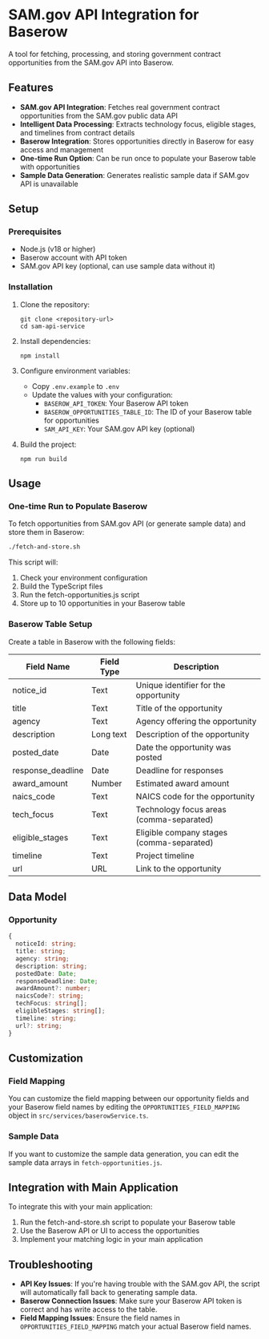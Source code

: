 # SAM.gov API Integration for Baserow

A tool for fetching, processing, and storing government contract opportunities from the SAM.gov API into Baserow.

## Features

- **SAM.gov API Integration**: Fetches real government contract opportunities from the SAM.gov public data API
- **Intelligent Data Processing**: Extracts technology focus, eligible stages, and timelines from contract details
- **Baserow Integration**: Stores opportunities directly in Baserow for easy access and management
- **One-time Run Option**: Can be run once to populate your Baserow table with opportunities
- **Sample Data Generation**: Generates realistic sample data if SAM.gov API is unavailable

## Setup

### Prerequisites

- Node.js (v18 or higher)
- Baserow account with API token
- SAM.gov API key (optional, can use sample data without it)

### Installation

1. Clone the repository:
   ```
   git clone <repository-url>
   cd sam-api-service
   ```

2. Install dependencies:
   ```
   npm install
   ```

3. Configure environment variables:
   - Copy `.env.example` to `.env`
   - Update the values with your configuration:
     - `BASEROW_API_TOKEN`: Your Baserow API token
     - `BASEROW_OPPORTUNITIES_TABLE_ID`: The ID of your Baserow table for opportunities
     - `SAM_API_KEY`: Your SAM.gov API key (optional)

4. Build the project:
   ```
   npm run build
   ```

## Usage

### One-time Run to Populate Baserow

To fetch opportunities from SAM.gov API (or generate sample data) and store them in Baserow:

```bash
./fetch-and-store.sh
```

This script will:
1. Check your environment configuration
2. Build the TypeScript files
3. Run the fetch-opportunities.js script
4. Store up to 10 opportunities in your Baserow table

### Baserow Table Setup

Create a table in Baserow with the following fields:

| Field Name | Field Type | Description |
|------------|------------|-------------|
| notice_id | Text | Unique identifier for the opportunity |
| title | Text | Title of the opportunity |
| agency | Text | Agency offering the opportunity |
| description | Long text | Description of the opportunity |
| posted_date | Date | Date the opportunity was posted |
| response_deadline | Date | Deadline for responses |
| award_amount | Number | Estimated award amount |
| naics_code | Text | NAICS code for the opportunity |
| tech_focus | Text | Technology focus areas (comma-separated) |
| eligible_stages | Text | Eligible company stages (comma-separated) |
| timeline | Text | Project timeline |
| url | URL | Link to the opportunity |

## Data Model

### Opportunity

```typescript
{
  noticeId: string;
  title: string;
  agency: string;
  description: string;
  postedDate: Date;
  responseDeadline: Date;
  awardAmount?: number;
  naicsCode?: string;
  techFocus: string[];
  eligibleStages: string[];
  timeline: string;
  url?: string;
}
```

## Customization

### Field Mapping

You can customize the field mapping between our opportunity fields and your Baserow field names by editing the `OPPORTUNITIES_FIELD_MAPPING` object in `src/services/baserowService.ts`.

### Sample Data

If you want to customize the sample data generation, you can edit the sample data arrays in `fetch-opportunities.js`.

## Integration with Main Application

To integrate this with your main application:

1. Run the fetch-and-store.sh script to populate your Baserow table
2. Use the Baserow API or UI to access the opportunities
3. Implement your matching logic in your main application

## Troubleshooting

- **API Key Issues**: If you're having trouble with the SAM.gov API, the script will automatically fall back to generating sample data.
- **Baserow Connection Issues**: Make sure your Baserow API token is correct and has write access to the table.
- **Field Mapping Issues**: Ensure the field names in `OPPORTUNITIES_FIELD_MAPPING` match your actual Baserow field names.
